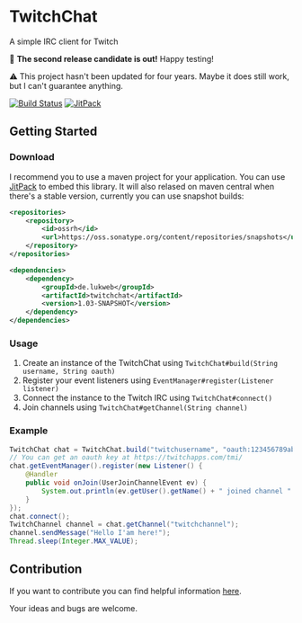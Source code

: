 # TwitchChat
A simple IRC client for Twitch

:tada: **The second release candidate is out!** Happy testing!

:warning: This project hasn't been updated for four years. Maybe it does still work, but I can't guarantee anything. 

[![Build Status](https://travis-ci.org/LukWebsForge/TwitchChat.svg?branch=master)](https://travis-ci.org/LukWebsForge/TwitchChat)
[![JitPack](https://jitpack.io/v/LukWebsForge/TwitchChat.svg)](https://jitpack.io/#LukWebsForge/TwitchChat)


## Getting Started

### Download

I recommend you to use a maven project for your application. 
You can use [JitPack](https://jitpack.io/#LukWebsForge/TwitchChat) to embed this library. 
It will also relased on maven central when there's a stable version,
currently you can use snapshot builds:
```xml
<repositories>
    <repository>
        <id>ossrh</id>
        <url>https://oss.sonatype.org/content/repositories/snapshots</url>
    </repository>
</repositories>

<dependencies>
    <dependency>
        <groupId>de.lukweb</groupId>
        <artifactId>twitchchat</artifactId>
        <version>1.03-SNAPSHOT</version>
    </dependency>
</dependencies>
```

### Usage

1. Create an instance of the TwitchChat using `TwitchChat#build(String username, String oauth)`
2. Register your event listeners using `EventManager#register(Listener listener)`
3. Connect the instance to the Twitch IRC using `TwitchChat#connect()`
4. Join channels using `TwitchChat#getChannel(String channel)`

### Example

```java
TwitchChat chat = TwitchChat.build("twitchusername", "oauth:123456789abcdefghijklmn");
// You can get an oauth key at https://twitchapps.com/tmi/
chat.getEventManager().register(new Listener() {
    @Handler
    public void onJoin(UserJoinChannelEvent ev) {
        System.out.println(ev.getUser().getName() + " joined channel " + ev.getChannel().getName());
    }
});
chat.connect();
TwitchChannel channel = chat.getChannel("twitchchannel");
channel.sendMessage("Hello I'am here!");
Thread.sleep(Integer.MAX_VALUE);
```

## Contribution

If you want to contribute you can find helpful information 
[here](https://github.com/justintv/Twitch-API/blob/master/IRC.md).

Your ideas and bugs are welcome.

